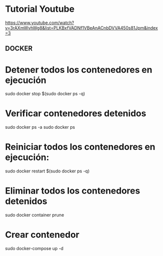 # Tutorial Youtube
https://www.youtube.com/watch?v=3rAXmWvhWg8&list=PLKBxfVADNf1VBeAnACnbDVVA450s81Jpm&index=3


## DOCKER

# Detener todos los contenedores en ejecución
sudo docker stop $(sudo docker ps -q)

# Verificar contenedores detenidos
sudo docker ps -a
sudo docker ps

# Reiniciar todos los contenedores en ejecución:
sudo docker restart $(sudo docker ps -q)

# Eliminar todos los contenedores detenidos
sudo docker container prune

# Crear contenedor
sudo docker-compose up -d